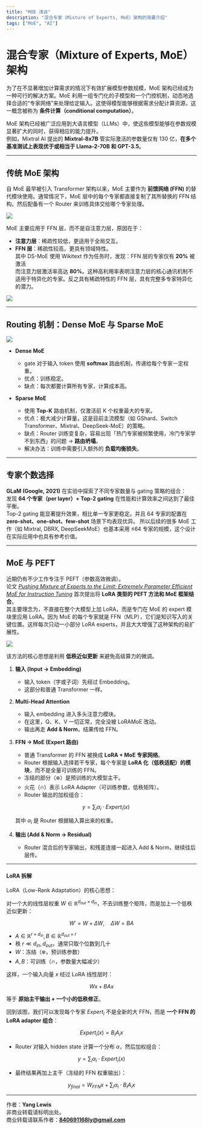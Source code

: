 ```yaml
---
title: "MOE 浅谈"
description: "混合专家（Mixture of Experts, MoE）架构的简要介绍"
tags: ["MoE", "AI"]
---
```


# 混合专家（Mixture of Experts, MoE）架构

为了在不显著增加计算需求的情况下有效扩展模型参数规模，MoE 架构已经成为一种可行的解决方案。MoE 利用一组专门化的子模型和一个门控机制，动态地选择合适的“专家网络”来处理给定输入。这使得模型能够根据需求分配计算资源，这一概念被称为 **条件计算（conditional computation）**。

MoE 架构已经被广泛应用到大语言模型（LLMs）中，使这些模型能够在参数规模显著扩大的同时，获得相应的能力提升。  
例如，Mixtral AI 提出的 **Mixtral-8x7B** 管实际激活的参数量仅有 130 亿，**在多个基准测试上表现优于或相当于 Llama-2-70B 和 GPT-3.5**。

---

## 传统 MoE 架构

自 MoE 最早被引入 Transformer 架构以来，MoE 主要作为 **前馈网络 (FFN)** 的替代模块使用。通常情况下，MoE 层中的每个专家都直接复制了其所替换的 FFN 结构。然后配备有一个 Router 来训练具体交给哪个专家处理。

![](./MOE-intro.assets/img-20250920112106486.png)

MoE 主要应用于 FFN 层，而不是自注意力层，原因在于：

- **注意力层**：稀疏性较低，更适用于全局交互。
- **FFN 层**：稀疏性较高，更具有领域特性。  
  其中 DS-MoE 使用 Wikitext 作为任务时，发现：FFN 层的专家仅有 **20%** 被激活  
  而注意力层激活率高达 **80%**。这种高利用率表明注意力层的核心通讯机制不适用于特异化的专家。反之具有稀疏特性的 FFN 层，具有完整多专家特异化的潜力。

![](./MOE-intro.assets/img-20250920112106518.png)

---

## Routing 机制：Dense MoE 与 Sparse MoE

![](./MOE-intro.assets/img-20250920112106554.png)

- **Dense MoE**
  - gate 对于输入 token 使用 **softmax** 路由机制，传递给每个专家一定权重。
  - 优点：训练稳定。
  - 缺点：每次都要计算所有专家，计算成本高。

- **Sparse MoE**
  - 使用 **Top-K** 路由机制，仅激活前 K 个权重最大的专家。
  - 优点：极大减少计算量，这是目前主流模型（如 GShard、Switch Transformer、Mixtral、DeepSeek-MoE）的策略。
  - 缺点：Router 训练变复杂，容易出现「热门专家被频繁使用，冷门专家学不到东西」的问题 → **路由坍塌**。
  - 解决办法：训练中需要引入额外的 **负载均衡损失**。

---

## 专家个数选择

**GLaM (Google, 2021)** 在实验中探索了不同专家数量与 gating 策略的组合：  
发现 **64 个专家（per layer）+ Top-2 gating** 在性能和计算效率之间达到了最佳平衡。  
Top-2 gating 能显著提升效果，相比单一专家更稳定。并且 64 专家的配置在 **zero-shot、one-shot、few-shot** 场景下均表现优异。 所以后续的很多 MoE 工作（如 Mixtral, DBRX, DeepSeekMoE）也基本采用 ≤64 专家的规模，这个设计在实际应用中也具有参考价值。

---

## MoE 与 PEFT

近期仍有不少工作专注于 PEFT（参数高效微调）。  
论文 [_Pushing Mixture of Experts to the Limit: Extremely Parameter Efficient MoE for Instruction Tuning_](https://arxiv.org/abs/2309.05444) 首次提出将 **LoRA 类型的 PEFT 方法和 MoE 框架结合**。  
其主要理念为，不直接在整个大模型上加 LoRA，而是专门在 MoE 的 expert 模块里应用 LoRA。因为 MoE 的每个专家就是 FFN（MLP），它们是知识写入的关键位置。这样每次只动一小部分 LoRA experts，并且大大增强了这种架构的易扩展性。

![](./MOE-intro.assets/img-20250920112106588.png)

该方法的核心思想是利用 **低秩近似更新** 来避免高级算力的微调。

1. **输入 (Input → Embedding)**
   - 输入 token（字或子词）先经过 Embedding。
   - 这部分和普通 Transformer 一样。

2. **Multi-Head Attention**
   - 输入 embedding 进入多头注意力模块。
   - 在这里，Q、K、V 一切正常，完全没被 LoRAMoE 改动。
   - 输出再走 **Add & Norm**，结果传给 FFN。

3. **FFN → MoE (Expert 路由)**
   - 普通 Transformer 的 FFN 被换成 **LoRA + MoE 专家网络**。
   - Router 根据输入选择若干专家，每个专家是 **LoRA 化（低秩适配）的模块**，而不是全量可训练的 FFN。
   - 冻结的部分（❄️）是预训练的大模型主干。
   - 火花（🔥）表示 LoRA Adapter（可训练参数，低秩矩阵）。
   - Router 输出的加权组合：

   $$
   y = \sum_i \alpha_i \cdot Expert_i(x)
   $$

   其中 $\alpha_i$ 是 Router 根据输入算出来的权重。

4. **输出 (Add & Norm → Residual)**
   - Router 混合后的专家输出，和残差连接一起进入 Add & Norm，继续往后层传。

---

#### LoRA 拆解

LoRA（Low-Rank Adaptation）的核心思想：

对一个大的线性层权重 $W \in \mathbb{R}^{d_{out} \times d_{in}}$，不去训练整个矩阵，而是加上一个低秩近似更新：

$$
W' = W + \Delta W, \quad \Delta W = BA
$$

- $A \in \mathbb{R}^{r \times d_{in}}, B \in \mathbb{R}^{d_{out} \times r}$
- 秩 $r \ll d_{in}, d_{out}$，通常只取个位数到几十
- $W$：冻结（❄️，预训练参数）
- $A, B$：可训练（🔥，参数量大幅减少）

这样，一个输入向量 $x$ 经过 LoRA 线性层时：

$$
Wx + BAx
$$

等于 **原始主干输出 + 一个小的低秩修正**。

回到该图，我们可以发现每个专家 $Expert_i$ 不是全新的大 FFN，而是 **一个 FFN 的 LoRA adapter 组合**：

$$
Expert_i(x) = B_i A_i x
$$

- Router 对输入 hidden state 计算一个分布 $\alpha$，然后加权组合：

$$
y = \sum_i \alpha_i \cdot Expert_i(x)
$$

- 最终结果再加上主干（冻结的 FFN 权重输出）：

$$
y_{final} = W_{FFN}x + \sum_i \alpha_i \cdot B_i A_i x
$$

---

作者：**Yang Lewis**  
非商业转载请标明出处。  
商业转载请联系作者：**840691168ly@gmail.com**

